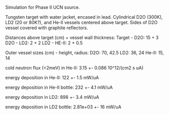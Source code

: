 Simulation for Phase II UCN source.

Tungsten target with water jacket, encased in lead.
Cylindrical D2O (300K), LD2 (20 or 80K?), and He-II vessels centered above target.
Sides of D2O vessel covered with graphite reflectors.

Distances above target (cm) + vessel wall thickness:
Target - D2O: 15 + 3
D2O - LD2: 2 + 2
LD2 - HE-II: 2 + 0.5

Outer vessel sizes (cm) - height, radius:
D2O: 70, 42.5
LD2: 36, 24
He-II: 15, 14

cold neutron flux (<2meV) in He-II:
3.15 +- 0.086 10^12/(cm2 s uA)

energy deposition in He-II:
122 +- 1.5 mW/uA

energy deposition in He-II bottle:
232 +- 4.1 mW/uA

energy deposition in LD2:
898 +- 3.4 mW/uA

energy deposition in LD2 bottle:
2.81e+03 +- 16 mW/uA

